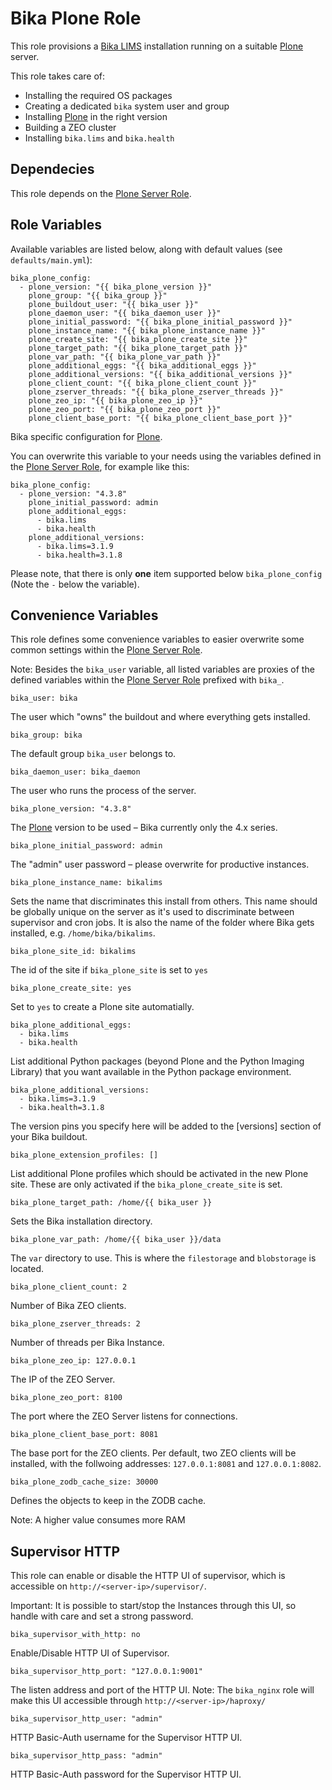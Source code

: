 # Bika Plone Role

This role provisions a [Bika LIMS][1] installation running on a suitable
[Plone][2] server.

This role takes care of:

- Installing the required OS packages
- Creating a dedicated `bika` system user and group
- Installing [Plone][2] in the right version
- Building a ZEO cluster
- Installing `bika.lims` and `bika.health`

## Dependecies

This role depends on the [Plone Server Role][4].

## Role Variables

Available variables are listed below, along with default values (see
`defaults/main.yml`):

    bika_plone_config:
      - plone_version: "{{ bika_plone_version }}"
        plone_group: "{{ bika_group }}"
        plone_buildout_user: "{{ bika_user }}"
        plone_daemon_user: "{{ bika_daemon_user }}"
        plone_initial_password: "{{ bika_plone_initial_password }}"
        plone_instance_name: "{{ bika_plone_instance_name }}"
        plone_create_site: "{{ bika_plone_create_site }}"
        plone_target_path: "{{ bika_plone_target_path }}"
        plone_var_path: "{{ bika_plone_var_path }}"
        plone_additional_eggs: "{{ bika_additional_eggs }}"
        plone_additional_versions: "{{ bika_additional_versions }}"
        plone_client_count: "{{ bika_plone_client_count }}"
        plone_zserver_threads: "{{ bika_plone_zserver_threads }}"
        plone_zeo_ip: "{{ bika_plone_zeo_ip }}"
        plone_zeo_port: "{{ bika_plone_zeo_port }}"
        plone_client_base_port: "{{ bika_plone_client_base_port }}"

Bika specific configuration for [Plone][2].

You can overwrite this variable to your needs using the variables defined in the
[Plone Server Role][4], for example like this:

    bika_plone_config:
      - plone_version: "4.3.8"
        plone_initial_password: admin
        plone_additional_eggs:
          - bika.lims
          - bika.health
        plone_additional_versions:
          - bika.lims=3.1.9
          - bika.health=3.1.8

Please note, that there is only **one** item supported below `bika_plone_config`
(Note the `-` below the variable).


## Convenience Variables

This role defines some convenience variables to easier overwrite some common
settings within the [Plone Server Role][4].

Note: Besides the `bika_user` variable, all listed variables are proxies of the
      defined variables within the [Plone Server Role][4] prefixed with `bika_`.

    bika_user: bika

The user which "owns" the buildout and where everything gets installed.

    bika_group: bika

The default group `bika_user` belongs to.

    bika_daemon_user: bika_daemon

The user who runs the process of the server.

    bika_plone_version: "4.3.8"

The [Plone][2] version to be used – Bika currently only the 4.x series.

    bika_plone_initial_password: admin

The "admin" user password – please overwrite for productive instances.

    bika_plone_instance_name: bikalims

Sets the name that discriminates this install from others. This name should be
globally unique on the server as it's used to discriminate between supervisor
and cron jobs. It is also the name of the folder where Bika gets installed, e.g.
`/home/bika/bikalims`.

    bika_plone_site_id: bikalims

The id of the site if `bika_plone_site` is set to `yes`

    bika_plone_create_site: yes

Set to `yes` to create a Plone site automatially.

    bika_plone_additional_eggs:
      - bika.lims
      - bika.health

List additional Python packages (beyond Plone and the Python Imaging Library)
that you want available in the Python package environment.

    bika_plone_additional_versions:
      - bika.lims=3.1.9
      - bika.health=3.1.8

The version pins you specify here will be added to the [versions] section of
your Bika buildout.

    bika_plone_extension_profiles: []

List additional Plone profiles which should be activated in the new Plone site.
These are only activated if the `bika_plone_create_site` is set.

    bika_plone_target_path: /home/{{ bika_user }}

Sets the Bika installation directory.

    bika_plone_var_path: /home/{{ bika_user }}/data

The `var` directory to use. This is where the `filestorage` and `blobstorage` is
located.

    bika_plone_client_count: 2

Number of Bika ZEO clients.

    bika_plone_zserver_threads: 2

Number of threads per Bika Instance.

    bika_plone_zeo_ip: 127.0.0.1

The IP of the ZEO Server.

    bika_plone_zeo_port: 8100

The port where the ZEO Server listens for connections.

    bika_plone_client_base_port: 8081

The base port for the ZEO clients. Per default, two ZEO clients will be
installed, with the follwoing addresses: `127.0.0.1:8081` and `127.0.0.1:8082`.

    bika_plone_zodb_cache_size: 30000

Defines the objects to keep in the ZODB cache.

Note: A higher value consumes more RAM


## Supervisor HTTP

This role can enable or disable the HTTP UI of supervisor, which is accessible
on `http://<server-ip>/supervisor/`.

Important: It is possible to start/stop the Instances through this UI, so handle
           with care and set a strong password.

    bika_supervisor_with_http: no

Enable/Disable HTTP UI of Supervisor.

    bika_supervisor_http_port: "127.0.0.1:9001"

The listen address and port of the HTTP UI.
Note: The `bika_nginx` role will make this UI accessible through
      `http://<server-ip>/haproxy/`

    bika_supervisor_http_user: "admin"

HTTP Basic-Auth username for the Supervisor HTTP UI.

    bika_supervisor_http_pass: "admin"

HTTP Basic-Auth password for the Supervisor HTTP UI.


[1]: https://github.com/bikalabs/bika.lims/wiki "Bika LIMS"
[2]: https://plone.org "Plone"
[3]: https://galaxy.ansible.com "Ansible Galaxy"
[4]: https://github.com/plone/ansible.plone_server "Plone Server Role"
[5]: https://galaxy.ansible.com/plone/plone_server "Plone Server on Galaxy"
